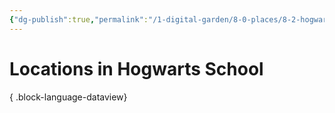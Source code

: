 ```yaml
---
{"dg-publish":true,"permalink":"/1-digital-garden/8-0-places/8-2-hogwarts-school/8-2-1-hogwarts-school-overview/","tags":["MOC"]}
---
```


# Locations in Hogwarts School

{ .block-language-dataview}
